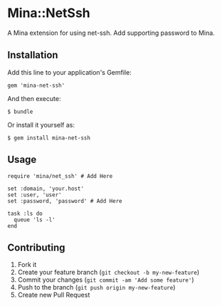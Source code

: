 # Mina::NetSsh

A Mina extension for using net-ssh.
Add supporting password to Mina.

## Installation

Add this line to your application's Gemfile:

    gem 'mina-net-ssh'

And then execute:

    $ bundle

Or install it yourself as:

    $ gem install mina-net-ssh

## Usage

    require 'mina/net_ssh' # Add Here
    
    set :domain, 'your.host'
    set :user, 'user'
    set :password, 'password' # Add Here
    
    task :ls do
      queue 'ls -l'
    end

## Contributing

1. Fork it
2. Create your feature branch (`git checkout -b my-new-feature`)
3. Commit your changes (`git commit -am 'Add some feature'`)
4. Push to the branch (`git push origin my-new-feature`)
5. Create new Pull Request
